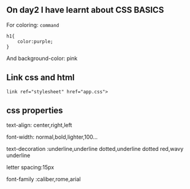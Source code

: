 On day2 I have learnt about CSS BASICS
--------------------------------------
For coloring: `command`
```
h1{
    color:purple;
}
```
And background-color: pink

Link css and html 
-------------------

`link ref="stylesheet" href="app.css">`

css properties
----------------

text-align: center,right,left

font-width: normal,bold,lighter,100...

text-decoration :underline,underline dotted,underline dotted red,wavy underline

letter spacing:15px

font-family :caliber,rome,arial










